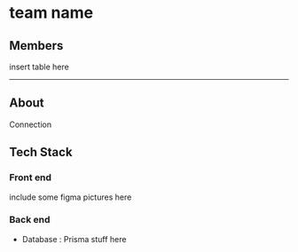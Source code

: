 # team name

## Members

insert table here

---

## About

Connection

## Tech Stack

### Front end

include some figma pictures here

### Back end

- Database : Prisma
  stuff here
